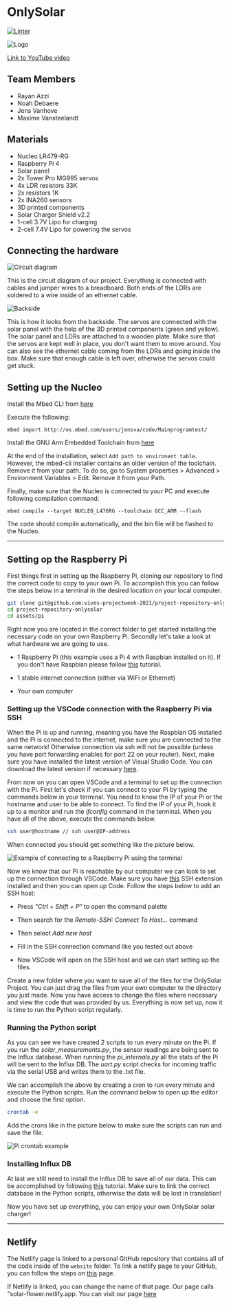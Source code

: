 ﻿# OnlySolar

[![Linter](../../actions/workflows/nodejs.yml/badge.svg)](./actions/workflows/nodejs.yml)

![Logo](assets/img/intro.jpg)

[Link to YouTube video](https://www.youtube.com/watch?v=ZZ_ORB39aEs)

## Team Members

* Rayan Azzi
* Noah Debaere
* Jens Vanhove
* Maxime Vansteelandt

## Materials

* Nucleo LR479-RG
* Raspberry Pi 4
* Solar panel
* 2x Tower Pro MG995 servos
* 4x LDR resistors 33K
* 2x resistors 1K
* 2x INA260 sensors
* 3D printed components
* Solar Charger Shield v2.2
* 1-cell 3.7V Lipo for charging
* 2-cell 7.4V Lipo for powering the servos

## Connecting the hardware

![Circuit diagram](assets/img/solar_schematic.jpg)

This is the circuit diagram of our project. Everything is connected with cables and jumper wires to a breadboard. Both ends of the LDRs are soldered to a wire inside of an ethernet cable.

![Backside](assets/img/connecties_achterkant.jpg)

This is how it looks from the backside. The servos are connected with the solar panel with the help of the 3D printed components (green and yellow). The solar panel and LDRs are attached to a wooden plate. Make sure that the servos are kept well in place, you don't want them to move around. You can also see the ethernet cable coming from the LDRs and going inside the box. Make sure that enough cable is left over, otherwise the servos could get stuck.

## Setting up the Nucleo

Install the Mbed CLI from [here](https://os.mbed.com/docs/mbed-os/v5.15/quick-start/offline-with-mbed-cli.html)

Execute the following:

```shell
mbed import http://os.mbed.com/users/jensva/code/Mainprogramtest/
```

Install the GNU Arm Embedded Toolchain from [here](https://developer.arm.com/tools-and-software/open-source-software/developer-tools/gnu-toolchain/gnu-rm/downloads)

At the end of the installation, select `Add path to environent table`. However, the mbed-cli installer contains an older version of the toolchain. Remove it from your path. To do so, go to System properties > Advanced > Environment Variables > Edit. Remove it from your Path.

Finally, make sure that the Nucleo is connected to your PC and execute following compilation command:

```shell
mbed compile --target NUCLEO_L476RG --toolchain GCC_ARM --flash
```

The code should compile automatically, and the bin file will be flashed to the Nucleo.

---

## Setting op the Raspberry Pi

First things first in setting up the Raspberry Pi, cloning our repository to find the correct code to copy to your own Pi. To accomplish this you can follow the steps below in a terminal in the desired location on your local computer.

```bash
git clone git@github.com:vives-projectweek-2021/project-repository-onlysolar.git
cd project-repository-onlysolar
cd assets/pi
```

Right now you are located in the correct folder to get started installing the necessary code on your own Raspberry Pi. Secondly let's take a look at what hardware we are going to use.

* 1 Raspberry Pi (this example uses a Pi 4 with Raspbian installed on it). If you don't have Raspbian please follow [this](https://projects.raspberrypi.org/en/projects/raspberry-pi-setting-up) tutorial.

* 1 stable internet connection (either via WiFi or Ethernet)

* Your own computer

### Setting up the VSCode connection with the Raspberry Pi via SSH

When the Pi is up and running, meaning you have the Raspbian OS installed and the Pi is connected to the internet, make sure you are connected to the same network! Otherwise connection via ssh will not be possible (unless you have port forwarding enables for port 22 on your router). Next, make sure you have installed the latest version of Visual Studio Code. You can download the latest version if necessary [here](https://code.visualstudio.com/Download).

From now on you can open VSCode and a terminal to set up the connection with the Pi. First let's check if you can connect to your Pi by typing the commands below in your terminal. You need to know the IP of your Pi or the hostname and user to be able to connect. To find the IP of your Pi, hook it up to a monitor and run the *ifconfig* command in the terminal. When you have all of the above, execute the commands below.

```bash
ssh user@hostname // ssh user@IP-address
```

When connected you should get something like the picture below.

![Example of connecting to a Raspberry Pi using the terminal](assets/img/ssh_terminal.png)

Now we know that our Pi is reachable by our computer we can look to set up the connection through VSCode. Make sure you have [this](https://marketplace.visualstudio.com/items?itemName=ms-vscode-remote.remote-ssh) SSH extension installed and then you can open up Code. Follow the steps below to add an SSH host:

* Press *"Ctrl + Shift + P"* to open the command palette

* Then search for the *Remote-SSH: Connect To Host...* command

* Then select *Add new host*

* Fill in the SSH connection command like you tested out above

* Now VSCode will open on the SSH host and we can start setting up the files.

Create a new folder where you want to save all of the files for the OnlySolar Project. You can just drag the files from your own computer to the directory you just made. Now you have access to change the files where necessary and view the code that was provided by us. Everything is now set up, now it is time to run the Python script regularly.

### Running the Python script

As you can see we have created 2 scripts to run every minute on the Pi. If you run the *solar_measurements.py*, the sensor readings are being sent to the Influx database. When running the *pi_internals.py* all the stats of the Pi will be sent to the Influx DB. The *uart.py* script checks for incoming traffic via the serial USB and writes them to the .txt file.

We can accomplish the above by creating a cron to run every minute and execute the Python scripts. Run the command below to open up the editor and choose the first option.

```bash
crontab -e
```

Add the crons like in the picture below to make sure the scripts can run and save the file.

![Pi crontab example](assets/img/pi_crontab.png)

### Installing Influx DB

At last we still need to install the Influx DB to save all of our data. This can be accomplished by following [this](https://pimylifeup.com/raspberry-pi-influxdb/) tutorial. Make sure to link the correct database in the Python scripts, otherwise the data will be lost in translation!

Now you have set up everything, you can enjoy your own OnlySolar solar charger!

---

## Netlify

The Netlify page is linked to a personal GitHub repository that contains all of the code inside of the `website` folder. To link a netlify page to your GitHub, you can follow the steps on [this](https://www.netlify.com/blog/2016/09/29/a-step-by-step-guide-deploying-on-netlify/) page.

 If Netlify is linked, you can change the name of that page. Our page calls "solar-flower.netlify.app. You can visit our page [here](https://solar-flower.netlify.app/)
